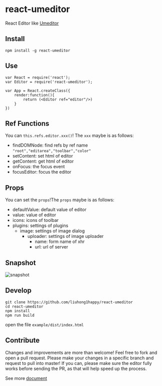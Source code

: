 # react-umeditor

React Editor like [Umeditor](https://github.com/fex-team/umeditor)

## Install 

	npm install -g react-umeditor

## Use

	var React = require('react');
	var Editor = require('react-umeditor');

	var App = React.createClass({
		render:function(){
			return (<Editor ref="editor"/>)
		}
	})
	
## Ref Functions

You can `this.refs.editor.xxx()`! The `xxx` maybe is as follows:

* findDOMNode: find  refs by ref name  `"root","editarea","toolbar","color" `
* setContent: set html of editor
* getContent: get html of editor
* onFocus: the focus event
* focusEditor: focus the editor

## Props

You can set the `props`!The `props` maybe is as follows:

* defaultValue: default value of editor
* value: value of editor
* icons: icons of toolbar
* plugins: settings of plugins
	* image: settings of image dialog 
		* uploader: settings of image uploader
			* name:  form name of xhr
			* url:  url of server

## Snapshot

![snapshot](https://raw.githubusercontent.com/liuhong1happy/react-umeditor/cfedda64f6e19830936d323c2e4d836bb14576b2/snapshot/editor.png)

## Develop

	git clone https://github.com/liuhong1happy/react-umeditor
	cd react-umeditor
	npm install
	npm run build

open the file `example/dist/index.html`

## Contribute

Changes and improvements are more than welcome! Feel free to fork and open a pull request. Please make your changes in a specific branch and request to pull into master! If you can, please make sure the editor fully works before sending the PR, as that will help speed up the process.

See more [document](https://github.com/liuhong1happy/react-umeditor/blob/master/docs/contribute.md)